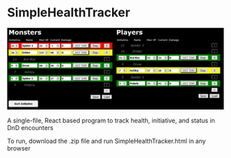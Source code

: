 # SimpleHealthTracker

![sample img](/img/two-column.PNG)

A single-file, React based program to track health, initiative, and status in DnD encounters

To run, download the .zip file and run SimpleHealthTracker.html in any browser
